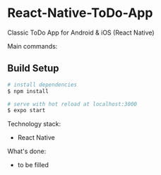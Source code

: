 # React-Native-ToDo-App

Classic ToDo App for Android & iOS (React Native)

Main commands:

## Build Setup

```bash
# install dependencies
$ npm install

# serve with hot reload at localhost:3000
$ expo start

```

Technology stack:

- React Native

What's done:

- to be filled



    